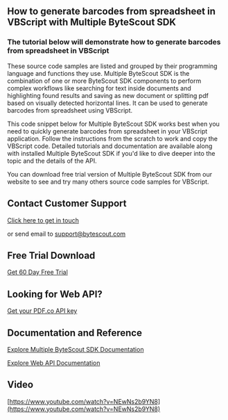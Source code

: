 ## How to generate barcodes from spreadsheet in VBScript with Multiple ByteScout SDK

### The tutorial below will demonstrate how to generate barcodes from spreadsheet in VBScript

These source code samples are listed and grouped by their programming language and functions they use. Multiple ByteScout SDK is the combination of one or more ByteScout SDK components to perform complex workflows like searching for text inside documents and highlighting found results and saving as new document or splitting pdf based on visually detected horizontal lines. It can be used to generate barcodes from spreadsheet using VBScript.

This code snippet below for Multiple ByteScout SDK works best when you need to quickly generate barcodes from spreadsheet in your VBScript application. Follow the instructions from the scratch to work and copy the VBScript code. Detailed tutorials and documentation are available along with installed Multiple ByteScout SDK if you'd like to dive deeper into the topic and the details of the API.

You can download free trial version of Multiple ByteScout SDK from our website to see and try many others source code samples for VBScript.

## Contact Customer Support

[Click here to get in touch](https://bytescout.zendesk.com/hc/en-us/requests/new?subject=Multiple%20ByteScout%20SDK%20Question)

or send email to [support@bytescout.com](mailto:support@bytescout.com?subject=Multiple%20ByteScout%20SDK%20Question) 

## Free Trial Download

[Get 60 Day Free Trial](https://bytescout.com/download/web-installer?utm_source=github-readme)

## Looking for Web API? 

[Get your PDF.co API key](https://pdf.co/documentation/api?utm_source=github-readme)

## Documentation and Reference

[Explore Multiple ByteScout SDK Documentation](https://bytescout.com/documentation/index.html?utm_source=github-readme)

[Explore Web API Documentation](https://pdf.co/documentation/api?utm_source=github-readme)

## Video

[https://www.youtube.com/watch?v=NEwNs2b9YN8](https://www.youtube.com/watch?v=NEwNs2b9YN8)